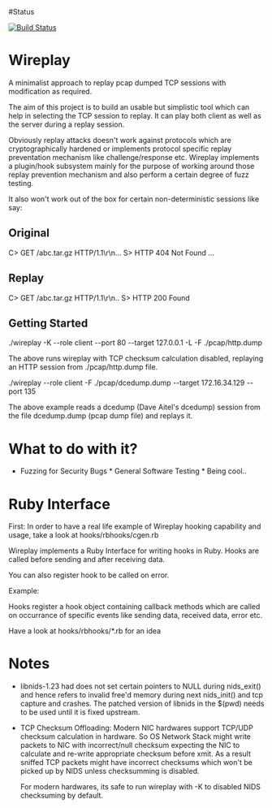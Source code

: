 #Status

[![Build Status](https://travis-ci.org/pmcgleenon/wireplay.svg)](https://travis-ci.org/pmcgleenon/wireplay)

# Wireplay 

A minimalist approach to replay pcap dumped TCP sessions with modification as
required.

The aim of this project is to build an usable but simplistic tool which can help
in selecting the TCP session to replay. It can play both client as well as the
server during a replay session.

Obviously replay attacks doesn't work against protocols which are cryptographically
hardened or implements protocol specific replay preventation mechanism like
challenge/response etc. Wireplay implements a plugin/hook subsystem mainly for
the purpose of working around those replay prevention mechanism and also perform
a certain degree of fuzz testing.

It also won't work out of the box for certain non-deterministic sessions like
say:

## Original 

   C> GET /abc.tar.gz HTTP/1.1\r\n...
   S> HTTP 404 Not Found
   ...

## Replay 

   C> GET /abc.tar.gz HTTP/1.1\r\n..
   S> HTTP 200 Found

## Getting Started 

./wireplay -K --role client --port 80 --target 127.0.0.1 -L -F ./pcap/http.dump

The above runs wireplay with TCP checksum calculation disabled, replaying an
HTTP session from ./pcap/http.dump file.

./wireplay --role client -F ./pcap/dcedump.dump --target 172.16.34.129 --port 135

The above example reads a dcedump (Dave Aitel's dcedump) session from the file
dcedump.dump (pcap dump file) and replays it.

# What to do with it? 

   * Fuzzing for Security Bugs
	* General Software Testing
	* Being cool..

# Ruby Interface 

First: In order to have a real life example of Wireplay hooking capability and
usage, take a look at hooks/rbhooks/cgen.rb

Wireplay implements a Ruby Interface for writing hooks in Ruby. Hooks are called
before sending and after receiving data.

You can also register hook to be called on error.

Example:

   Hooks register a hook object containing callback methods which are called on
   occurrance of specific events like sending data, received data, error etc.

   Have a look at hooks/rbhooks/*.rb for an idea

# Notes 

   * libnids-1.23 had does not set certain pointers to NULL during nids_exit()
     and hence refers to invalid free'd memory during next nids_init() and tcp
     capture and crashes. The patched version of libnids in the $(pwd) needs to
     be used until it is fixed upstream.

   * TCP Checksum Offloading: Modern NIC hardwares support TCP/UDP checksum
     calculation in hardware. So OS Network Stack might write packets to NIC
     with incorrect/null checksum expecting the NIC to calculate and re-write
     appropriate checksum before xmit. As a result sniffed TCP packets might
     have incorrect checksums which won't be picked up by NIDS unless
     checksumming is disabled.

     For modern hardwares, its safe to run wireplay with -K to disabled NIDS
     checksuming by default.
